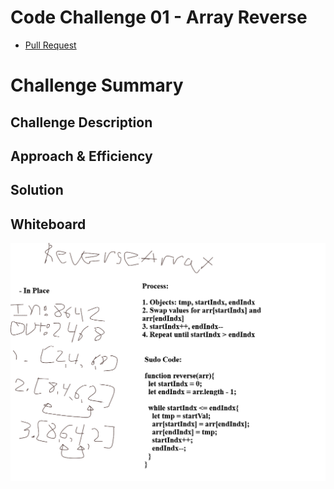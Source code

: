 # Code Challenge 01 - Array Reverse

- [Pull Request]()

# Challenge Summary
<!-- Short summary or background information -->

## Challenge Description
<!-- Description of the challenge -->

## Approach & Efficiency
<!-- What approach did you take? Why? What is the Big O space/time for this approach? -->

## Solution
<!-- Embedded whiteboard image -->

## Whiteboard

![Whiteboard](./array-reverse.png)
